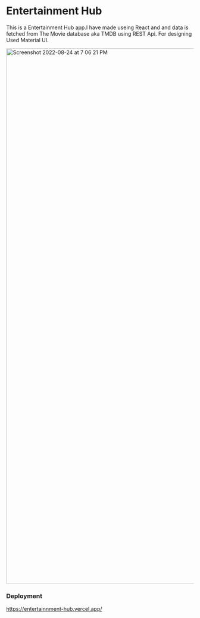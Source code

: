
# Entertainment Hub 
This is a Entertainment Hub app.I have made useing React and and data is fetched from The Movie database aka TMDB using REST Api.
For designing Used Material UI.

<img width="1440" alt="Screenshot 2022-08-24 at 7 06 21 PM" src="https://user-images.githubusercontent.com/56698118/186432578-63de3226-6794-4765-ba93-8d1112521eaf.png">

### Deployment
https://entertainnment-hub.vercel.app/
